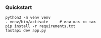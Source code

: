 ### Quickstart
```commandline
python3 -m venv venv
. venv/bin/activate     # или как-то так
pip install -r requirements.txt
fastapi dev app.py     
```